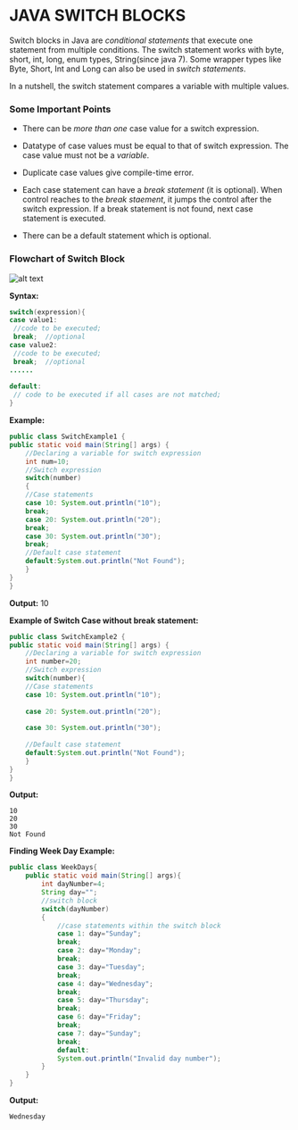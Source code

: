 #  **JAVA SWITCH BLOCKS**
Switch blocks in Java are *conditional statements* that execute one statement from multiple conditions. The switch statement works with byte, short, int, long, enum types, String(since java 7). Some wrapper types like Byte, Short, Int and Long can also be used in *switch statements*.

In a nutshell, the switch statement compares a variable with multiple values.

### **Some Important Points** 

* There can be *more than one* case value for a switch expression.

* Datatype of case values must be equal to that of switch expression. The case value must not be a *variable*.

* Duplicate case values give compile-time error.

* Each case statement can have a *break statement* (it is optional). When control reaches to the *break staement*, it jumps the control after the switch expression. If a break statement is not found, next case statement is executed.

* There can be a default statement which is optional.

### **Flowchart of Switch Block**  

 ![alt text](https://iq.opengenus.org/content/images/2019/06/switchcase-1.png)     


**Syntax:**
```java
switch(expression){    
case value1:    
 //code to be executed;    
 break;  //optional  
case value2:    
 //code to be executed;    
 break;  //optional  
......    
    
default:     
 // code to be executed if all cases are not matched;  
}
```
**Example:**    
```java
public class SwitchExample1 {  
public static void main(String[] args) {  
    //Declaring a variable for switch expression  
    int num=10;  
    //Switch expression  
    switch(number)
    {  
    //Case statements  
    case 10: System.out.println("10");  
    break;  
    case 20: System.out.println("20");  
    break;  
    case 30: System.out.println("30");  
    break;  
    //Default case statement  
    default:System.out.println("Not Found");  
    }  
}  
}  
```
**Output:** 10

**Example of Switch Case without break statement:**

```java
public class SwitchExample2 {  
public static void main(String[] args) {  
    //Declaring a variable for switch expression  
    int number=20;  
    //Switch expression  
    switch(number){  
    //Case statements  
    case 10: System.out.println("10");  
  
    case 20: System.out.println("20");  
   
    case 30: System.out.println("30");  
      
    //Default case statement  
    default:System.out.println("Not Found");  
    }  
}  
}  
```
**Output:**  
```
10  
20  
30  
Not Found
```

**Finding Week Day Example:**
```java
public class WeekDays{
    public static void main(String[] args){
        int dayNumber=4;
        String day="";
        //switch block
        switch(dayNumber)
        {
            //case statements within the switch block
            case 1: day="Sunday";
            break;
            case 2: day="Monday";
            break;
            case 3: day="Tuesday";
            break;
            case 4: day="Wednesday";
            break;
            case 5: day="Thursday";
            break;
            case 6: day="Friday";
            break;
            case 7: day="Sunday";
            break;
            default:
            System.out.println("Invalid day number");
        }
    }
}
```
**Output:**  
```
Wednesday
```
